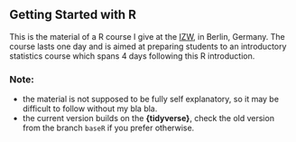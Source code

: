 ## Getting Started with R

This is the material of a R course I give at the [IZW](http://www.izw-berlin.de/welcome.html), in Berlin, Germany.
The course lasts one day and is aimed at preparing students to an introductory statistics course which spans 4 days following this R introduction.

### Note:
- the material is not supposed to be fully self explanatory, so it may be difficult to follow without my bla bla.
- the current version builds on the __{tidyverse}__, check the old version from the branch `baseR` if you prefer otherwise.
